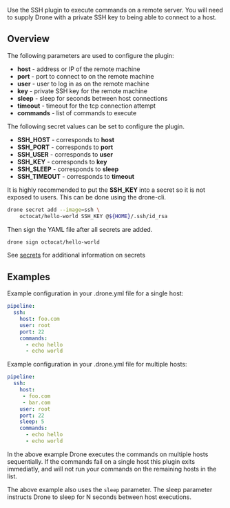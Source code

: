 Use the SSH plugin to execute commands on a remote server. You will need to
supply Drone with a private SSH key to being able to connect to a host.

## Overview

The following parameters are used to configure the plugin:

* **host** - address or IP of the remote machine
* **port** - port to connect to on the remote machine
* **user** - user to log in as on the remote machine
* **key** - private SSH key for the remote machine
* **sleep** - sleep for seconds between host connections
* **timeout** - timeout for the tcp connection attempt
* **commands** - list of commands to execute

The following secret values can be set to configure the plugin.

* **SSH_HOST** - corresponds to **host**
* **SSH_PORT** - corresponds to **port**
* **SSH_USER** - corresponds to **user**
* **SSH_KEY** - corresponds to **key**
* **SSH_SLEEP** - corresponds to **sleep**
* **SSH_TIMEOUT** - corresponds to **timeout**

It is highly recommended to put the **SSH_KEY** into a secret so it is not
exposed to users. This can be done using the drone-cli.

```bash
drone secret add --image=ssh \
    octocat/hello-world SSH_KEY @${HOME}/.ssh/id_rsa
```

Then sign the YAML file after all secrets are added.

```bash
drone sign octocat/hello-world
```

See [secrets](http://readme.drone.io/0.5/usage/secrets/) for additional
information on secrets

## Examples

Example configuration in your .drone.yml file for a single host:

```yaml
pipeline:
  ssh:
    host: foo.com
    user: root
    port: 22
    commands:
      - echo hello
      - echo world
```

Example configuration in your .drone.yml file for multiple hosts:

```yaml
pipeline:
  ssh:
    host:
     - foo.com
     - bar.com
    user: root
    port: 22
    sleep: 5
    commands:
      - echo hello
      - echo world
```

In the above example Drone executes the commands on multiple hosts
sequentially. If the commands fail on a single host this plugin exits
immediatly, and will not run your commands on the remaining hosts in the
list.

The above example also uses the `sleep` parameter. The sleep parameter
instructs Drone to sleep for N seconds between host executions.
